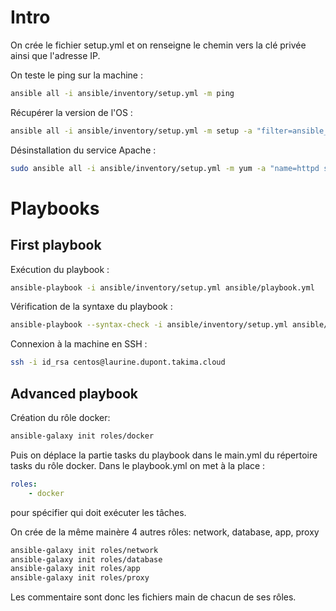 # Intro
 On crée le fichier setup.yml
 et on renseigne le chemin vers la clé privée ainsi que l'adresse IP.

On teste le ping sur la machine :
```bash
ansible all -i ansible/inventory/setup.yml -m ping
```
Récupérer la version de l'OS :
```bash
ansible all -i ansible/inventory/setup.yml -m setup -a "filter=ansible_distribution*"
```
Désinstallation du service Apache :
```bash
sudo ansible all -i ansible/inventory/setup.yml -m yum -a "name=httpd state=absent" --become
```

# Playbooks
## First playbook
Exécution du playbook :
```bash
ansible-playbook -i ansible/inventory/setup.yml ansible/playbook.yml
```
Vérification de la syntaxe du playbook :
```bash
ansible-playbook --syntax-check -i ansible/inventory/setup.yml ansible/playbook.yml
```
Connexion à la machine en SSH : 
```bash
ssh -i id_rsa centos@laurine.dupont.takima.cloud
```
## Advanced playbook
Création du rôle docker: 
```bash
ansible-galaxy init roles/docker
```
Puis on déplace la partie tasks du playbook dans le main.yml du répertoire tasks du rôle docker.
Dans le playbook.yml on met à la place :
```yml
roles:
    - docker
```
pour spécifier qui doit exécuter les tâches.


On crée de la même mainère 4 autres rôles: network, database, app, proxy
```bash
ansible-galaxy init roles/network
ansible-galaxy init roles/database
ansible-galaxy init roles/app
ansible-galaxy init roles/proxy
```

Les commentaire sont donc les fichiers main de chacun de ses rôles.
